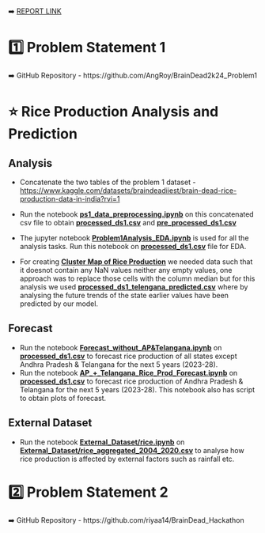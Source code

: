 ➡️ [REPORT LINK](https://www.canva.com/design/DAGBi0HYSrE/_hTD0LN3rP47EzJ-18ctQA/view?utm_content=DAGBi0HYSrE&utm_campaign=designshare&utm_medium=link&utm_source=editor)

<h1>1️⃣ Problem Statement 1</h1>
➡️ GitHub Repository - https://github.com/AngRoy/BrainDead2k24_Problem1

<h1>⭐ Rice Production Analysis and Prediction</h1>

## Analysis
* Concatenate the two tables of the problem 1 dataset - https://www.kaggle.com/datasets/braindeadiiest/brain-dead-rice-production-data-in-india?rvi=1
* Run the notebook **[ps1_data_preprocessing.ipynb](ps1_data_preprocessing.ipynb)** on this concatenated csv file to obtain **[processed_ds1.csv](processed_ds1.csv)** and **[pre_processed_ds1.csv](pre_processed_ds1.csv)**
* The jupyter notebook **[Problem1Analysis_EDA.ipynb](Problem1Analysis_EDA.ipynb)** is used for all the analysis tasks. Run this notebook on **[processed_ds1.csv](processed_ds1.csv)** file for EDA.

* For creating **[Cluster Map of Rice Production](clustermap.ipynb)**  we needed data such that it doesnot contain any NaN values neither any empty values, one approach was to replace those cells with the column median but for this analysis we used **[processed_ds1_telengana_predicted.csv](processed_ds1_telengana_predicted.csv)** where by analysing the future trends of the state earlier values have been predicted by our model.

## Forecast
* Run the notebook **[Forecast_without_AP&Telangana.ipynb](Forecast_without_AP&Telangana.ipynb)** on **[processed_ds1.csv](processed_ds1.csv)** to forecast rice production of all states except Andhra Pradesh & Telangana for the next 5 years (2023-28).
* Run the notebook **[AP_+_Telangana_Rice_Prod_Forecast.ipynb](AP_+_Telangana_Rice_Prod_Forecast.ipynb)** on **[processed_ds1.csv](processed_ds1.csv)** to forecast rice production of Andhra Pradesh & Telangana for the next 5 years (2023-28). This notebook also has script to obtain plots of forecast.

## External Dataset
* Run the notebook **[External_Dataset/rice.ipynb](External_Dataset/rice.ipynb)** on **[External_Dataset/rice_aggregated_2004_2020.csv](External_Dataset/rice_aggregated_2004_2020.csv)** to analyse how rice production is affected by external factors such as rainfall etc.

<h1>2️⃣ Problem Statement 2</h1>
➡️ GitHub Repository - https://github.com/riyaa14/BrainDead_Hackathon
